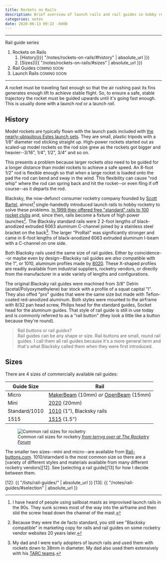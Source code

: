 ```yaml
---
title: Rockets on Rails
description: Brief overview of launch rails and rail guides in hobby rocketry
categories: notes
date: 2020-06-13 09:22 -0400
---
```


---

Rail guide series

1. Rockets on Rails
	1. [History]({{ "/notes/rockets-on-rails/#history" | absolute_url }})
	2. [Sizes]({{ "/notes/rockets-on-rails/#sizes" | absolute_url }})
2. Rail Guides <small>COMING SOON</small>
3. Launch Rails <small>COMING SOON</small>

---

A rocket must be traveling fast enough so that the air rushing past its fins generates enough lift to achieve stable flight.
So, to ensure a safe, stable trajectory the rocket must be guided upwards until it's going fast enough.
This is usually done with a launch _rod_ or a launch _rail_.

## History

Model rockets are typically flown with the launch pads included with [the nearly-ubiquitous Estes launch sets][1].
They are small, plastic tripods with a 1/8" diameter rod sticking straight up.
High-power rockets started out as scaled-up model rockets so the rod size grew as the rockets got bigger and heavier--3/16", 1/4", 1/2", 3/4" and so on.

This presents a problem because larger rockets _also_ need to be guided for a longer distance than model rockets to achieve a safe speed.
An 8-foot 1/2" rod is flexible enough so that when a large rocket is loaded onto the pad the rod can bend and sway in the wind.
This flexibility can cause "rod whip" where the rod can spring back and hit the rocket--or even fling if off course--as it departs the rod.

Blacksky, the now-defunct consumer rocketry company founded by [Scott Bartel][2], almost[^1] single-handedly introduced launch rails to hobby rocketry to solve these problems.
[In 1999 they offered free "standard" rails to 100 rocket clubs][3] and, since then, rails become a fixture of high power launches[^2].
The Blacksky standard rails were 2 2-foot lengths of black-anodized extruded 6063 aluminum C-channel joined by a stainless steel bracket on the back[^3].
The larger "ProRail" was significantly stronger and came in 6-foot lengths of black-anodized 6063 extruded aluminum I-beam with a C-channel on one side.

Both Blacksky rails used the same size of rail guides.
Either by coincidence--or maybe even by design--Blacksky rail guides are _also_ compatible with the 1", or 1010, aluminum profiles made by [8020][5].
These X-shaped profiles are readily available from industrial suppliers, rocketry vendors, or directly from the manufacturer in a wide variety of lengths and configurations.

The original Blacksky rail guides were machined from 3/8" Delrin (acetal/Polyoxymethylene) bar stock with a profile of a squat capital "I".
They also offed "pro" guides that were the same size but made with Teflon-coated red-anodized aluminum.
Both styles were mounted to the airframe with 8/32 pan head screw, Philips head for the standard guides, Socket head for the aluminum guides.
That style of rail guide is still in use today and is commonly referred to as a "rail button" (they look a little like a button because they're round).

> Rail _buttons_ or rail _guides_?  
> Rail guides can be any shape or size. Rail buttons are small, round rail guides. I call them all rail guides because it's a more general term and that's what Blacksky called them when they were first introduced.

## Sizes

There are 4 sizes of commercially available rail guides:

| Guide Size    | Rail                                            |
|---------------|-------------------------------------------------|
| Micro         | [MakerBeam][6] (10mm) _or_ [OpenBeam][7] (15mm) |
| Mini          | [2020][8] (20mm)                                |
| Standard/1010 | [1010][9] (1"), Blacksky rails                  |
| 1515          | [1515][10] (1.5")                               |

<figure class="r3x4">
  <div class="placeholder"></div>
  <img loading="lazy" src="{{ "/assets/images/terryg-rocket-rails.jpg" | absolute_url }}" alt="Common rail sizes for rocketry" />
  <figcaption>Common rail sizes for rocketry <cite><a href="https://www.rocketryforum.com/threads/micro-and-mini-rail-buttons.148246/#post-1818567">from terryg over at The Rocketry Forum</a></cite></figcaption>
</figure>

The smaller two sizes--mini and micro--are available from [Rail-buttons.com][11].
1010/starndard is the most common size so there are a [variety of different styles and materials available from many different rocketry vendors][12].
See [selecting a rail guide][13] for how I decide between them.

[^1]: I have heard of people using sailboat masts as improvised launch rails in the 90s. They sunk screws most of the way into the airframe and then slid the screw head down the channel of the mast.
[^2]: Because they were the de facto standard, you still see "Blacksky compatible" in marketing copy for rails and rail guides on some rocketry vendor websites 20 years later.
[^3]: My dad and I were early adopters of launch rails and used them with rockets down to 38mm in diameter. My dad also used them extensively with his [TARC teams][4].

[1]:  https://estesrockets.com/product-category/rockets/launch-sets/
[2]:  https://www.linkedin.com/in/scott-bartel-7a0b4236
[3]:  http://www.lunar.org/docs/LUNARclips/v6/v6n4/Blacksky.html
[4]:  https://rocketcontest.org/
[5]:  https://8020.net/
[6]:  https://www.makerbeam.com/
[7]:  https://www.makerbeam.com/openbeam/
[8]:  https://8020.net/20-2020.html
[9]:  https://8020.net/1010-s.html
[10]: https://8020.net/1515-s.html
[11]: https://rail-buttons.com
[12]: {{ "/lists/rail-guides/" | absolute_url }}
[13]: {{ "/notes/rail-guides/#selection" | absolute_url }}
